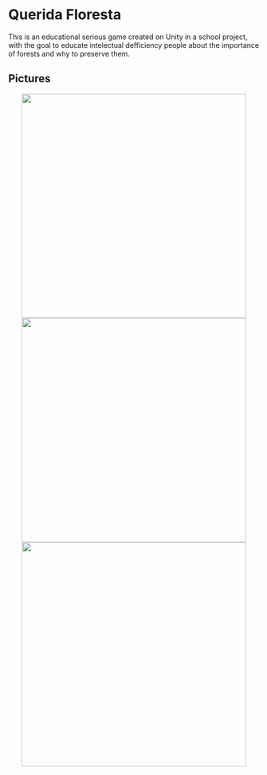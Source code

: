 # Querida Floresta
This is an educational serious game created on Unity in a school project, with the goal to educate intelectual defficiency people about the importance of forests and why to preserve them.
## Pictures
<p align="center">
  <img src="https://github.com/LamenLuan/unity-serious-game/blob/master/Assets/Sprites/Pics/scene1.jpg" width="450">
  <img src="https://github.com/LamenLuan/unity-serious-game/blob/master/Assets/Sprites/Pics/scene2.jpg" width="450">
  <img src="https://github.com/LamenLuan/unity-serious-game/blob/master/Assets/Sprites/Pics/scene3.jpg" width="450">
</p>
